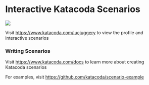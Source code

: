 # Interactive Katacoda Scenarios

[![](http://shields.katacoda.com/katacoda/lucjuggery/count.svg)](https://www.katacoda.com/lucjuggery "Get your profile on Katacoda.com")

Visit https://www.katacoda.com/lucjuggery to view the profile and interactive scenarios

### Writing Scenarios
Visit https://www.katacoda.com/docs to learn more about creating Katacoda scenarios

For examples, visit https://github.com/katacoda/scenario-example
